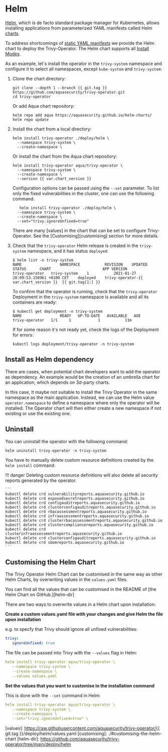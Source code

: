 # Helm

[Helm], which is de facto standard package manager for Kubernetes, allows installing applications from parameterized
YAML manifests called Helm [charts].

To address shortcomings of [static YAML manifests](./kubectl.md) we provide the Helm chart to deploy the Trivy-Operator.
The Helm chart supports all [Install Modes](./configuration.md#install-modes).

As an example, let's install the operator in the `trivy-system` namespace and configure it to select all namespaces,
except `kube-system` and `trivy-system`:

1. Clone the chart directory:
   ```
   git clone --depth 1 --branch {{ git.tag }} https://github.com/aquasecurity/trivy-operator.git
   cd trivy-operator
   ```
   Or add Aqua chart repository:
   ```
   helm repo add aqua https://aquasecurity.github.io/helm-charts/
   helm repo update
   ```
2. Install the chart from a local directory:
   ```
   helm install trivy-operator ./deploy/helm \
     --namespace trivy-system \
     --create-namespace \
   ```
   Or install the chart from the Aqua chart repository:
   ```
   helm install trivy-operator aqua/trivy-operator \
     --namespace trivy-system \
     --create-namespace \
     --version {{ var.chart_version }}
   ```

   Configuration options can be passed using the `--set` parameter. To list only the fixed vulnerabilities in the cluster, one can use the following command.
   ```
      helm install trivy-operator ./deploy/helm \
     --namespace trivy-system \
     --create-namespace \
     --set="trivy.ignoreUnfixed=true"
   ```
   
   There are many [values] in the chart that can be set to configure Trivy-Operator. See the [Customising][customising] section for more details.
4. Check that the `trivy-operator` Helm release is created in the `trivy-system` namespace, and it has status
   `deployed`:
   ```console
   $ helm list -n trivy-system
   NAME              	NAMESPACE         	REVISION	UPDATED                             	STATUS  	CHART                   	APP VERSION
   trivy-operator	trivy-system	1       	2021-01-27 20:09:53.158961 +0100 CET	deployed	trivy-operator-{{ var.chart_version }}	{{ git.tag[1:] }}
   ```
   To confirm that the operator is running, check that the `trivy-operator` Deployment in the `trivy-system`
   namespace is available and all its containers are ready:
   ```console
   $ kubectl get deployment -n trivy-system
   NAME                 READY   UP-TO-DATE   AVAILABLE   AGE
   trivy-operator   1/1     1            1           11m
   ```
   If for some reason it's not ready yet, check the logs of the Deployment for errors:
   ```
   kubectl logs deployment/trivy-operator -n trivy-system
   ```

## Install as Helm dependency

There are cases, when potential chart developers want to add the operator as dependency. An example would be the creation of an umbrella chart for an application, which depends on 3d-party charts.

In this case, It maybe not suitable to install the Trivy Operator in the same namespace as the main application. Instead, we can use the Helm value `operator.namespace` to define a namespace where only the operator will be installed. The Operator chart will then either create a new namespace if not existing or use the existing one.

## Uninstall

You can uninstall the operator with the following command:

```
helm uninstall trivy-operator -n trivy-system
```

You have to manually delete custom resource definitions created by the `helm install` command:

!!! danger
    Deleting custom resource definitions will also delete all security reports generated by the operator.

    ```
    kubectl delete crd vulnerabilityreports.aquasecurity.github.io
    kubectl delete crd exposedsecretreports.aquasecurity.github.io
    kubectl delete crd configauditreports.aquasecurity.github.io
    kubectl delete crd clusterconfigauditreports.aquasecurity.github.io
    kubectl delete crd rbacassessmentreports.aquasecurity.github.io
    kubectl delete crd infraassessmentreports.aquasecurity.github.io
    kubectl delete crd clusterrbacassessmentreports.aquasecurity.github.io
    kubectl delete crd clustercompliancereports.aquasecurity.github.io
    kubectl delete crd clusterinfraassessmentreports.aquasecurity.github.io
    kubectl delete crd clusterconfigauditreports.aquasecurity.github.io
    kubectl delete crd sbomreports.aquasecurity.github.io
    ```

## Customising the Helm Chart

The Trivy Operator Helm Chart can be customised in the same way as other Helm Charts, by overwriting values in the `values.yaml` files.

You can find all the values that can be customised in the README of [the Helm Chart on GitHub.][helm-dir]

There are two ways to overwrite values in a Helm chart upon installation:

**Create a custom values.yaml file with your changes and give Helm the file upon installation**

   e.g. to specfy that Trivy should ignore all unfixed vulnerabilities:
   ```yaml
   trivy:
      ignoreUnfixed: true
   ```

   The file can be passed into Trivy with the `--values` flag in Helm:

   ```yaml
   helm install trivy-operator aqua/trivy-operator \
      --namespace trivy-system \
      --create-namespace \
      --values values.yaml
   ```

**Set the values that you want to customise in the installation command**

   This is done with the `--set` command in Helm:

   ```yaml
   helm install trivy-operator aqua/trivy-operator \
      --namespace trivy-system \
      --create-namespace \
      --set="trivy.ignoreUnfixed=true" \
   ```

[Helm]: https://helm.sh/
[charts]: https://helm.sh/docs/topics/charts/
[values]: https://raw.githubusercontent.com/aquasecurity/trivy-operator/{{ git.tag }}/deploy/helm/values.yaml
[customising]: ./#customising-the-helm-chart
[helm-dir]: https://github.com/aquasecurity/trivy-operator/tree/main/deploy/helm
